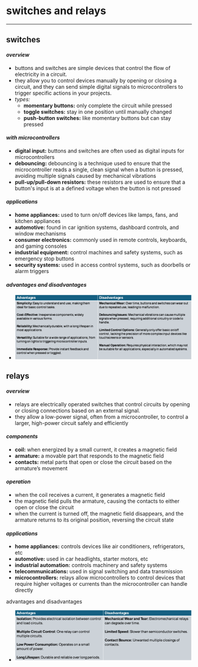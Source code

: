 # switches and relays

***

## switches

#### _overview_

* buttons and switches are simple devices that control the flow of electricity in a circuit.
* they allow you to control devices manually by opening or closing a circuit, and they can send simple digital signals to microcontrollers to trigger specific actions in your projects.
* _types:_
  * **momentary buttons:** only complete the circuit while pressed
  * **toggle switches:** stay in one position until manually changed
  * **push-button switches:** like momentary buttons but can stay pressed

#### _with microcontrollers_

* **digital input:** buttons and switches are often used as digital inputs for microcontrollers
* **debouncing:** debouncing is a technique used to ensure that the microcontroller reads a single, clean signal when a button is pressed, avoiding multiple signals caused by mechanical vibrations
* **pull-up/pull-down resistors:** these resistors are used to ensure that a button's input is at a defined voltage when the button is not pressed

#### _applications_

* **home appliances:** used to turn on/off devices like lamps, fans, and kitchen appliances
* **automotive:** found in car ignition systems, dashboard controls, and window mechanisms
* **consumer electronics:** commonly used in remote controls, keyboards, and gaming consoles
* **industrial equipment:** control machines and safety systems, such as emergency stop buttons
* **security systems:** used in access control systems, such as doorbells or alarm triggers

#### _advantages and disadvantages_

* ![](../images/image_1.736772bc.png)

## relays

#### _overview_

* relays are electrically operated switches that control circuits by opening or closing connections based on an external signal.
* they allow a low-power signal, often from a microcontroller, to control a larger, high-power circuit safely and efficiently

#### _components_

* **coil:** when energized by a small current, it creates a magnetic field
* **armature:** a movable part that responds to the magnetic field
* **contacts:** metal parts that open or close the circuit based on the armature’s movement

#### _operation_

* when the coil receives a current, it generates a magnetic field
* the magnetic field pulls the armature, causing the contacts to either open or close the circuit
* when the current is turned off, the magnetic field disappears, and the armature returns to its original position, reversing the circuit state

#### _applications_

* **home appliances:** controls devices like air conditioners, refrigerators, etc
* **automotive:** used in car headlights, starter motors, etc
* **industrial automation:** controls machinery and safety systems
* **telecommunications:** used in signal switching and data transmission
* **microcontrollers:** relays allow microcontrollers to control devices that require higher voltages or currents than the microcontroller can handle directly

advantages and disadvantages

* ![](../images/image_2.3c9fe358.png)
